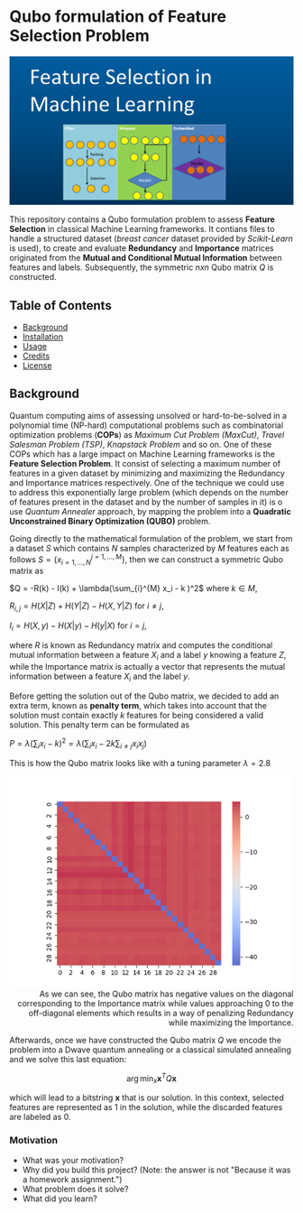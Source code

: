 # Qubo formulation of Feature Selection Problem

<img src="/imgs/feature_sel_ml.jpg" width="1024"/>

This repository contains a Qubo formulation problem to assess **Feature Selection** in classical Machine Learning frameworks.
It contians files to handle a structured dataset (*breast cancer* dataset provided by *Scikit-Learn* is used), to create and evaluate **Redundancy** and **Importance** matrices originated from the **Mutual and Conditional Mutual Information** between features and labels. Subsequently, the symmetric $n x n$ Qubo matrix $Q$ is constructed. 

## Table of Contents

- [Background](#background)
- [Installation](#installation)
- [Usage](#usage)
- [Credits](#credits)
- [License](#license)

## Background

Quantum computing aims of assessing unsolved or hard-to-be-solved in a polynomial time (NP-hard) computational problems such as combinatorial optimization problems (**COPs**) as *Maximum Cut Problem (MaxCut)*, *Travel Salesman Problem (TSP)*, *Knapstack Problem* and so on. One of these COPs which has a large impact on Machine Learning frameworks is the **Feature Selection Problem**. It consist of selecting a maximum number of features in a given dataset by minimizing and maximizing the Redundancy and Importance matrices respectively. One of the technique we could use to address this exponentially large problem (which depends on the number of features present in the dataset and by the number of samples in it) is o use *Quantum Annealer* approach, by mapping the problem into a **Quadratic Unconstrained Binary Optimization (QUBO)** problem.


Going directly to the mathematical formulation of the problem, we start from a dataset $S$ which contains $N$ samples characterized by $M$ features each as follows $S = \{x_{i=1, ..., N}^{j=1, ..., M}\}$,
then we can construct a symmetric Qubo matrix as


$Q = -R(k) - I(k) + \lambda(\sum_{i}^{M} x_i - k )^2$ where $k \in M$,

$R_{i,j} = H(X|Z) + H(Y|Z) - H(X,Y|Z)$ for $i \neq j$,

$I_i = H(X,y) - H(X|y) - H(y|X)$ for $i = j$,


where $R$ is known as Redundancy matrix and computes the conditional mutual information between a feature $X_i$ and a label $y$ knowing a feature $Z$, while the Importance matrix is actually a vector that represents the mutual information between a feature $X_i$ and the label $y$. 

Before getting the solution out of the Qubo matrix, we decided to add an extra term, known as **penalty term**, which takes into account that the solution must contain exactly *k* features for being considered a valid solution. This penalty term can be formulated as

$P = \lambda(\sum_i x_i - k)^2 = \lambda(\sum_i x_i - 2k\sum_{i \neq j} x_i x_j)$ 

This is how the Qubo matrix looks like with a tuning parameter $\lambda = 2.8$


<img width="512" src="/imgs/qubo_matrix.png" align="left" />

<div align="right">
As we can see, the Qubo matrix has negative values on the diagonal corresponding to the Importance matrix while values approaching 0 to the off-diagonal elements which results in a way of penalizing Redundancy while maximizing the Importance.
</div>

Afterwards, once we have constructed the Qubo matrix $Q$ we encode the problem into a Dwave quantum annealing or a classical simulated annealing and we solve this last equation:

$$ \arg\min_x \mathbf{x}^TQ\mathbf{x} $$

which will lead to a bitstring $\mathbf{x}$ that is our solution. In this context, selected features are represented as $1$ in the solution, while the discarded features are labeled as $0$.

### Motivation
- What was your motivation?
- Why did you build this project? (Note: the answer is not "Because it was a homework assignment.")
- What problem does it solve?
- What did you learn?
